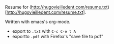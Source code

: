 Resume for (http://hugovieilledent.com/resume.txt)[http://hugovieilledent.com/resume.txt].

Written with emacs's org-mode.

- export to `.txt` with `C-c C-e t A`
- exportto `.pdf` with Firefox's "save file to pdf"
